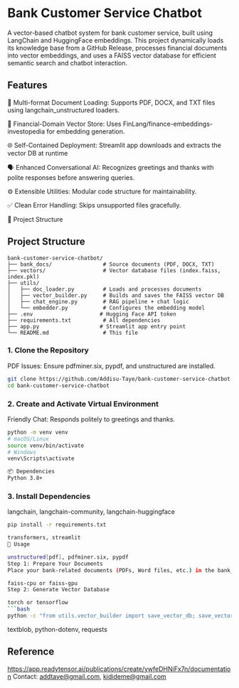 
# Bank Customer Service Chatbot

A vector-based chatbot system for bank customer service, built using LangChain and HuggingFace embeddings. This project dynamically loads its knowledge base from a GitHub Release, processes financial documents into vector embeddings, and uses a FAISS vector database for efficient semantic search and chatbot interaction.

## Features

📄 Multi-format Document Loading: Supports PDF, DOCX, and TXT files using langchain_unstructured loaders.

🧠 Financial-Domain Vector Store: Uses FinLang/finance-embeddings-investopedia for embedding generation.

🌐 Self-Contained Deployment: Streamlit app downloads and extracts the vector DB at runtime

🗣️ Enhanced Conversational AI: Recognizes greetings and thanks with polite responses before answering queries.

⚙️ Extensible Utilities: Modular code structure for maintainability.

✅ Clean Error Handling: Skips unsupported files gracefully.

📁 Project Structure


## Project Structure
```
bank-customer-service-chatbot/
├── bank_docs/                # Source documents (PDF, DOCX, TXT)
├── vectors/                  # Vector database files (index.faiss, index.pkl)
├── utils/
│   ├── doc_loader.py         # Loads and processes documents
│   ├── vector_builder.py     # Builds and saves the FAISS vector DB
│   ├── chat_engine.py        # RAG pipeline + chat logic
│   └── embedder.py           # Configures the embedding model
├── .env                     # Hugging Face API token
├── requirements.txt          # All dependencies
├── app.py                   # Streamlit app entry point
└── README.md                 # This file
```

### 1. Clone the Repository

PDF Issues: Ensure pdfminer.six, pypdf, and unstructured are installed.
```bash
git clone https://github.com/Addisu-Taye/bank-customer-service-chatbot.git
cd bank-customer-service-chatbot
```
### 2. Create and Activate Virtual Environment

Friendly Chat: Responds politely to greetings and thanks.
```bash
python -m venv venv
# macOS/Linux
source venv/bin/activate
# Windows
venv\Scripts\activate

📦 Dependencies
Python 3.8+
```
### 3. Install Dependencies

langchain, langchain-community, langchain-huggingface
```bash
pip install -r requirements.txt

transformers, streamlit
🚀 Usage

unstructured[pdf], pdfminer.six, pypdf
Step 1: Prepare Your Documents
Place your bank-related documents (PDFs, Word files, etc.) in the bank_docs/ folder.

faiss-cpu or faiss-gpu
Step 2: Generate Vector Database

torch or tensorflow
```bash
python -c "from utils.vector_builder import save_vector_db; save_vector_db('bank_docs', 'vectors')"
```

textblob, python-dotenv, requests
## Reference
https://app.readytensor.ai/publications/create/ywfeDHNiFx7n/documentation
Contact: addtaye@gmail.com, kidideme@gmail.com


